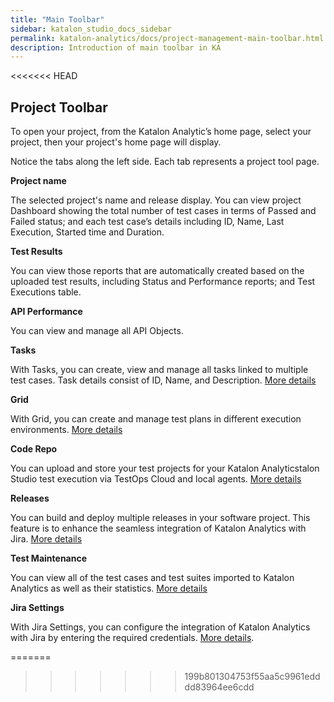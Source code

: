 ```yaml
---
title: "Main Toolbar" 
sidebar: katalon_studio_docs_sidebar
permalink: katalon-analytics/docs/project-management-main-toolbar.html 
description: Introduction of main toolbar in KA
---
```

<<<<<<< HEAD

## Project Toolbar

To open your project, from the Katalon Analytic’s home page, select your project, then your project's home page will display.

Notice the tabs along the left side. Each tab represents a project tool page.

**Project name**

The selected project's name and release display. You can view project Dashboard showing the total number of test cases in terms of Passed and Failed status; and each test case’s details including ID, Name, Last Execution, Started time and Duration.

**Test Results** 

You can view those reports that are automatically created based on the uploaded test results, including Status and Performance reports; and Test Executions table.

**API Performance**

You can view and manage all API Objects.

**Tasks**

With Tasks, you can create, view and manage all tasks linked to multiple test cases. Task details consist of ID, Name, and Description. [More details]()

**Grid**

With Grid, you can create and manage test plans in different execution environments. [More details]()

**Code Repo**

You can upload and store your test projects for your Katalon Analyticstalon Studio test execution via TestOps Cloud and local agents. [More details]()

**Releases**

You can build and deploy multiple releases in your software project. This feature is to enhance the seamless integration of Katalon Analytics with Jira. [More details]()

**Test Maintenance**

You can view all of the test cases and test suites imported to Katalon Analytics as well as their statistics. [More details]()

**Jira Settings**

With Jira Settings, you can configure the integration of Katalon Analytics with Jira by entering the required credentials. [More details]().

=======
>>>>>>> 199b801304753f55aa5c9961edddd83964ee6cdd
